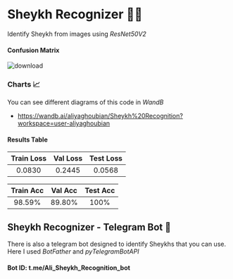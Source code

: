 # Sheykh Recognizer 👳‍♂️
Identify Sheykh from images using _ResNet50V2_


#### Confusion Matrix
![download](https://user-images.githubusercontent.com/79134287/158777829-52ac9eab-9212-4c49-b298-a61e6c23ccba.png)



### Charts 📈
You can see different diagrams of this code in _WandB_
 - https://wandb.ai/aliyaghoubian/Sheykh%20Recognition?workspace=user-aliyaghoubian


#### Results Table
| Train Loss | Val Loss | Test Loss |
| :--------: | :------: | :-------: |
|   0.0830   |  0.2445  |  0.0568   |

| Train Acc  | Val Acc  | Test Acc  |
| :--------: | :------: | :-------: |
|  98.59%    |  89.80%  |   100%    |



## Sheykh Recognizer - Telegram Bot 📱
There is also a telegram bot designed to identify Sheykhs that you can use. Here I used _BotFather_ and _pyTelegramBotAPI_
#### Bot ID: t.me/Ali_Sheykh_Recognition_bot
